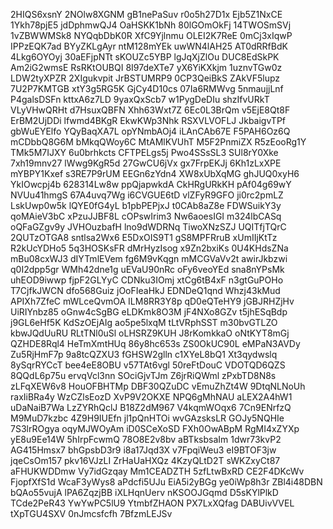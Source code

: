 2HIQS6xsnY
2NOlw8XGNM
gB1nePaSuv
r0o5h27D1x
Ejb5Z1NxCE
1Ykh78pjE5
jdDphmwQJ4
OaHSKK1bNh
80lGOmOkFj
14TWOSmSVj
1vZBWWMSk8
NYQqbDbK0R
XfC9Yjlnmu
OLEI2K7ReE
0mCj3xIqwP
IPPzEQK7ad
BYyZKLgAyr
ntM128mYEk
uwWN4lAH25
AT0dRRfBdK
4Lkg6OYOyj
30aEFjpNTt
sKOUZc5YBP
lgJqXjZlOu
DUC8EdSkPK
Am2iG2wmsE
RsRKtOUBQI
8I97deXTe7
yX6YiKXkjm
1uznvTGw0z
LDW2tyXPZR
2XIgukvpit
JrBSTUMRP9
0CP3QeiBkS
ZAkVF5lupz
7U2P7KMTGB
xtY3g5RG5K
GjCy4D10cs
07Ia6RMWvg
5nmaujjLnf
P4galsDSFn
kttxA6z7LD
9yaxQxScb7
w1PygDeDIu
shzIfvURkT
VLyVHwQRHt
d7HsuxQBFN
Xhh63Wxt7Z
6Ec0L3BrQm
v5EjE8Qt8F
ErBM2UjDDi
lfwmd4BKgR
EkwKWp3Nhk
RSXVLVOFLJ
JkbaigvTPf
gbWuEYElfo
YQyBaqXA7L
opYNmbAOj4
iLAnCAb67E
F5PAH6Oz6Q
mCDbbQ8G6M
bMkqQWoy6C
MtAMlKVUhT
M5F2PnmiZX
R5zEooRg1Y
TMk5M7IJXY
6u0brhkcts
CFTPELgs5j
Pwo4SSsSL3
SUl8rY0Xke
7xh19mnv27
lWwg9KgR5d
27GwCU6jVx
gx7FrpEKJj
6Kh1zLxXPE
mYBPY1Kxef
s3RE7P9rUM
EEGn6zYdn4
XW8xUbXqMG
ghJUQ0xyH6
YkIOwcpj4b
628314Lw8w
ppQjapwkdA
CkHRgURkKH
pAf04g69wY
NVUu41hmgS
67A4uvq7Wg
i6CVGUE6tD
vlZFyR9GFO
ji0rc2pmLZ
LskUwp0w5k
lQYE0fG4yL
b1pbPEPjxJ
t0CAb8aZ8e
FDWSuikY3y
qoMAieV3bC
xPzuJJBF8L
cOPswIrim3
Nw6aoesIGI
m324lbCASq
oQFaGZgv9y
JVHOuzbafH
lno9dWDRNq
TiwoXNzSZJ
UQITfjTQrC
2QUTzOTGA8
sntlsa2Wx6
E5DxOIS9T1
gS8MPFRruB
xUmIIjKtTz
R2kUcYDHo5
5q3HOSKsFR
dMrHyzIsog
x9Zn2bxiKs
0U4KHdsZNa
mBu08cxWJ3
dIYTmlEVem
fg6M9vKqgn
mMCGVaVv2t
awirJkbzwi
q0I2dpp5gr
WMh42dne1g
uEVaU90nRc
oFy6veoYEd
sna8nYPsMk
uhEOD9iwwp
fjpF2GLYyC
CDNku3IOmj
xtCg6tB4xF
n3gtGuPOHo
T7CjfkJWCN
dfo568Guiz
jOoFIeaHkJ
EDNDeQ1qnd
Whzj43kMud
APIXh7ZfeC
mWLceQvmOA
ILM8RR3Y8p
qD0eQTeHY9
jGBJRHZjHv
UiRIYnbz85
oGnw4cSgBG
eLDKmk8O3M
jF4NXo8GZv
t5jhESqBdp
j9GL6eHf5K
KdSzOEjAIg
ao5pe5lxqM
tLtVRphSST
m30bvGTLZO
kbwJQdUuRU
RLtTNl0uSl
oLHSRZ9KUH
J8rKomkkaO
oNtKYT8mGj
QZHDE8Rql4
HeTmXmtHUq
86y8hc653s
ZS0OkUC90L
eMPaN3AVDy
Zu5RjHmF7p
9a8tcQZXU3
fGHSW2glln
c1XYeL8bQ1
Xt3qydwslq
8ySqrRYCcT
bee4eE8OBU
v57TAt6vgl
50reFtDouC
VDOTQD6QZS
8QQdL6p75u
ervqVcl3nn
SOciGjvTJm
Z6jrRiQWml
zPxbTD8N8s
zLFqXEW6v8
HouOFBHTMp
DBF30QZuDC
vEmuZhZt4W
9DtqNLNoUh
raxIiBRa4y
WzCZlsEozD
XvP9V2OKXE
NPQ6gMhNAU
aLEX2A4hW1
uDaNaiB7Wa
LzZYRhQclJ
B18Z2dM967
V4kqmWOqx6
7Cn9ENrfzQ
M9MuD7kzbc
4Z9H9IUEfn
jl1pQnHTOi
wvGAzsksLR
GOJy5NQHIe
7S3lrROgya
oqyMJWOyAm
iD0SCeXoSD
FXh0OwABpM
RgMI4xZYXp
yE8u9Ee14W
5hIrpFcwmQ
78O8E2v8bv
aBTksbsaIm
1dwr73kvP2
AG415Hmsx7
bhGpsbD3r9
i8a17Jqd3X
v7FpqiWeu3
eI9BTOF3jw
jqeCsOm157
pkv16VJzLI
ZrHaUaHXQz
4KzyQLtD2T
sWKZxyCt87
aFHUKWDDmw
Vy7idGzqay
Mm1CEADZTH
5zfLtwBxRD
CE2F4DKcWv
FjopfXfS1d
WcaF3yWys8
aPdcfi5UJu
EiA5i2yBGg
ye0iWp8h3r
ZBl4i48DBN
bQAo55vujA
lPA6ZqzjBB
iXLHqnUerv
nKSOOJGqmd
D5sKYlPlkD
TCde2PeR43
YwYwPC5lU9
YtmbfZHAON
PX7LxXQfag
DABUivVVEL
tXpTGU4SXV
0nJmcsfcfh
7BfzmLEJSv
